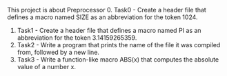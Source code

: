 This project is about Preprocessor
0. Task0 - Create a header file that defines a macro named SIZE as an abbreviation for the token 1024.
1. Task1 - Create a header file that defines a macro named PI as an abbreviation for the token 3.14159265359.
2. Task2 - Write a program that prints the name of the file it was compiled from, followed by a new line.
3. Task3 - Write a function-like macro ABS(x) that computes the absolute value of a number x.
